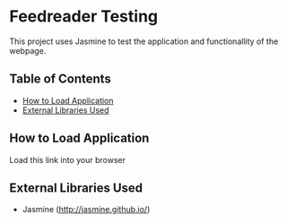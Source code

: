 # Feedreader Testing

This project uses Jasmine to test the application and functionallity of the webpage.


## Table of Contents

* [How to Load Application](#how_to_load_application)
* [External Libraries Used](#external_libraries_used)

## How to Load Application

Load this link into your browser

## External Libraries Used

* Jasmine (http://jasmine.github.io/)
